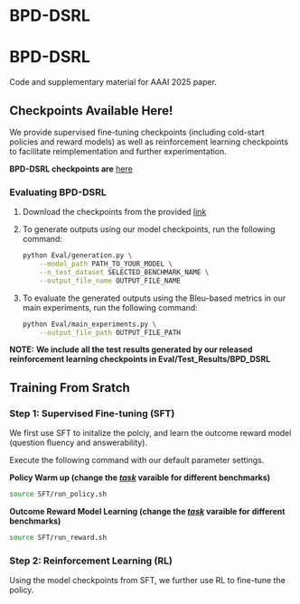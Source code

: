 # BPD-DSRL
# BPD-DSRL

Code and supplementary material for AAAI 2025 paper.

## Checkpoints Available Here!

We provide supervised fine-tuning checkpoints (including cold-start policies and reward models) as well as reinforcement learning checkpoints to facilitate reimplementation and further experimentation.



**BPD-DSRL checkpoints are** [here]([https://qubstudentcloud-my.sharepoint.com/my?id=%2Fpersonal%2F40414335%5Fads%5Fqub%5Fac%5Fuk%2FDocuments%2FBPD%2DDSRL%2DRL%2DCheckpoints%2FBPD%2DDSRL%2DCKPT%2DSQUAD2&ga=1)



### Evaluating BPD-DSRL

1. Download the checkpoints from the provided [link]([https://qubstudentcloud-my.sharepoint.com/my?id=%2Fpersonal%2F40414335%5Fads%5Fqub%5Fac%5Fuk%2FDocuments%2FBPD%2DDSRL%2DRL%2DCheckpoints%2FBPD%2DDSRL%2DCKPT%2DSQUAD2&ga=1)

2. To generate outputs using our model checkpoints, run the following command:

   ```bash
   python Eval/generation.py \
       --model_path PATH_TO_YOUR_MODEL \
       --n_test_dataset SELECTED_BENCHMARK_NAME \
       --output_file_name OUTPUT_FILE_NAME
   ```

3. To evaluate the generated outputs using the Bleu-based metrics in our main experiments, run the following command:

   ```bash
   python Eval/main_experiments.py \
       --output_file_path OUTPUT_FILE_PATH
   ```

**NOTE:** **We include all the test results generated by our released reinforcement learning checkpoints in Eval/Test_Results/BPD_DSRL**

## Training From Sratch

### Step 1: Supervised Fine-tuning (SFT)

We first use SFT to initalize the polciy, and learn the outcome reward model (question fluency and answerability).



Execute the following command with our default parameter settings. 

**Policy Warm up (change the <u>*task*</u> varaible for different benchmarks)** 

```bash
source SFT/run_policy.sh
```

**Outcome Reward Model Learning (change the <u>*task*</u> varaible for different benchmarks)** 

```bash
source SFT/run_reward.sh
```

### Step 2: Reinforcement Learning (RL)

Using the model checkpoints from SFT, we further use RL to fine-tune the policy.

